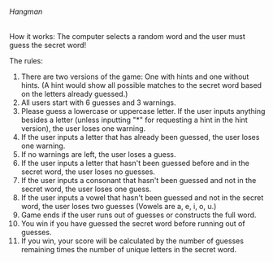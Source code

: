 ###### Hangman

How it works: The computer selects a random word and the user must guess the secret word!

The rules:
1. There are two versions of the game: One with hints and one without hints. (A hint would show all possible matches to the secret word based on the letters already guessed.)
2. All users start with 6 guesses and 3 warnings.
3. Please guess a lowercase or uppercase letter. If the user inputs anything besides a letter (unless inputting "*" for requesting a hint in the hint version), the user loses one warning.
4. If the user inputs a letter that has already been guessed, the user loses one warning.
5. If no warnings are left, the user loses a guess.
6. If the user inputs a letter that hasn't been guessed before and in the secret word, the user loses no guesses.
7. If the user inputs a consonant that hasn't been guessed and not in the secret word, the user loses one guess.
8. If the user inputs a vowel that hasn't been guessed and not in the secret word, the user loses two guesses (Vowels are a, e, i, o, u.)
9. Game ends if the user runs out of guesses or constructs the full word.
10. You win if you have guessed the secret word before running out of guesses.
11. If you win, your score will be calculated by the number of guesses remaining times the number of unique letters in the secret word.


